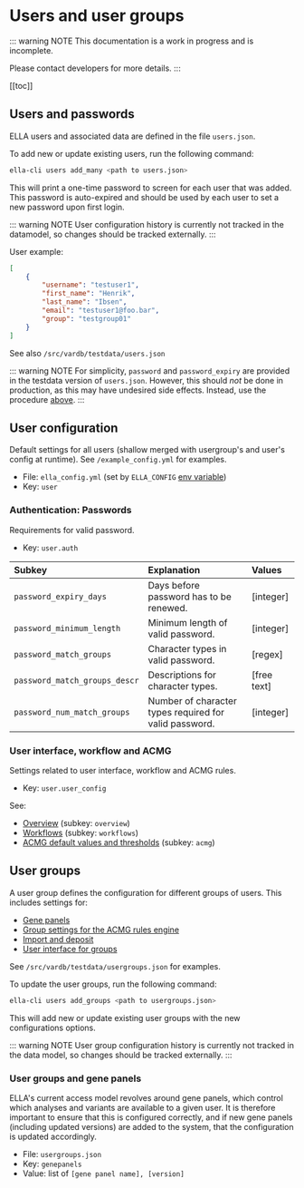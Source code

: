 # Users and user groups

::: warning NOTE
This documentation is a work in progress and is incomplete.

Please contact developers for more details.
:::

[[toc]]

## Users and passwords

ELLA users and associated data are defined in the file `users.json`. 

To add new or update existing users, run the following command:

``` bash
ella-cli users add_many <path to users.json>
```

This will print a one-time password to screen for each user that was added. This password is auto-expired and should be used by each user to set a new password upon first login.

::: warning NOTE
User configuration history is currently not tracked in the datamodel, so changes should be tracked externally.
:::

User example:

```json
[
    {
        "username": "testuser1",
        "first_name": "Henrik",
        "last_name": "Ibsen",
        "email": "testuser1@foo.bar",
        "group": "testgroup01"
    }
]
```

See also `/src/vardb/testdata/users.json`

::: warning NOTE
For simplicity, `password` and `password_expiry` are provided in the testdata version of `users.json`. However, this should _not_ be done in production, as this may have undesired side effects. Instead, use the procedure [above](#users-and-passwords).
:::


## User configuration

Default settings for all users (shallow merged with usergroup's and user's config at runtime). See `/example_config.yml` for examples. 

- File: `ella_config.yml` (set by `ELLA_CONFIG` [env variable](/technical/production.html#setup-environment))
- Key: `user`

### Authentication: Passwords

Requirements for valid password.

- Key: `user.auth`

Subkey	|	Explanation |   Values
:---	|	:---    |	:---
`password_expiry_days`  |   Days before password has to be renewed. |   [integer]
`password_minimum_length`   |   Minimum length of valid password. |   [integer]
`password_match_groups`   |   Character types in valid password. |   [regex]
`password_match_groups_descr`   |   Descriptions for character types. |   [free text]
`password_num_match_groups`   |   Number of character types required for valid password.  |   [integer]


### User interface, workflow and ACMG

Settings related to user interface, workflow and ACMG rules. 

- Key: `user.user_config`

See: 
- [Overview](/technical/uioptions.html#overview-and-info-page) (subkey: `overview`)
- [Workflows](/technical/uioptions.html#finalize-requirements) (subkey: `workflows`)
- [ACMG default values and thresholds](/technical/acmg.html#default-values-and-thresholds) (subkey: `acmg`)


## User groups

A user group defines the configuration for different groups of users. This includes settings for: 

- [Gene panels](#user-groups-and-gene-panels)
- [Group settings for the ACMG rules engine](/technical/acmg.html#user-group-overrides)
- [Import and deposit](/technical/import.md)  
- [User interface for groups](/technical/uioptions.html#configure-elements-to-show)

See `/src/vardb/testdata/usergroups.json` for examples.

To update the user groups, run the following command:

``` bash
ella-cli users add_groups <path to usergroups.json>
```

This will add new or update existing user groups with the new configurations options.

::: warning NOTE
User group configuration history is currently not tracked in the data model, so changes should be tracked externally.
:::

### User groups and gene panels

ELLA's current access model revolves around gene panels, which control which analyses and variants are available to a given user. It is therefore important to ensure that this is configured correctly, and if new gene panels (including updated versions) are added to the system, that the configuration is updated accordingly.

- File: `usergroups.json`
- Key: `genepanels`
- Value: list of `[gene panel name], [version]`
